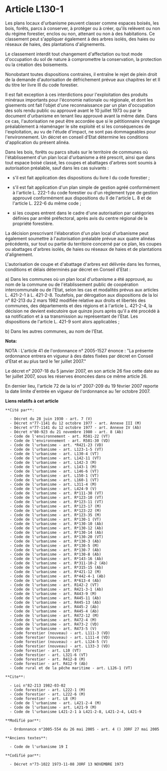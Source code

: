 # Article L130-1

Les plans locaux d'urbanisme peuvent classer comme espaces boisés, les bois, forêts, parcs à conserver, à protéger ou à
créer, qu'ils relèvent ou non du régime forestier, enclos ou non, attenant ou non à des habitations. Ce classement peut
s'appliquer également à des arbres isolés, des haies ou réseaux de haies, des plantations d'alignements.

Le classement interdit tout changement d'affectation ou tout mode d'occupation du sol de nature à compromettre la
conservation, la protection ou la création des boisements.

Nonobstant toutes dispositions contraires, il entraîne le rejet de plein droit de la demande d'autorisation de défrichement
prévue aux chapitres Ier et II du titre Ier livre III du code forestier.

Il est fait exception à ces interdictions pour l'exploitation des produits minéraux importants pour l'économie nationale ou
régionale, et dont les gisements ont fait l'objet d'une reconnaissance par un plan d'occupation des sols rendu public ou
approuvé avant le 10 juillet 1973 ou par le document d'urbanisme en tenant lieu approuvé avant la même date. Dans ce cas,
l'autorisation ne peut être accordée que si le pétitionnaire s'engage préalablement à réaménager le site exploité et si les
conséquences de l'exploitation, au vu de l'étude d'impact, ne sont pas dommageables pour l'environnement. Un décret en
conseil d'Etat détermine les conditions d'application du présent alinéa. 

Dans les bois, forêts ou parcs situés sur le territoire de communes où l'établissement d'un plan local d'urbanisme a été
prescrit, ainsi que dans tout espace boisé classé, les coupes et abattages d'arbres sont soumis à autorisation préalable,
sauf dans les cas suivants :

- s'il est fait application des dispositions du livre I du code forestier ;

- s'il est fait application d'un plan simple de gestion agréé conformément à l'article L. 222-1 du code forestier ou d'un
règlement type de gestion approuvé conformément aux dispositions du II de l'article L. 8 et de l'article L. 222-6 du même
code ;

- si les coupes entrent dans le cadre d'une autorisation par catégories définies par arrêté préfectoral, après avis du centre
régional de la propriété forestière.

La décision prescrivant l'élaboration d'un plan local d'urbanisme peut également soumettre à l'autorisation préalable prévue
aux quatre alinéas précédents, sur tout ou partie du territoire concerné par ce plan, les coupes ou abattages d'arbres
isolés, de haies ou réseaux de haies et de plantations d'alignement.

L'autorisation de coupe et d'abattage d'arbres est délivrée dans les formes, conditions et délais déterminés par décret en
Conseil d'Etat :

a) Dans les communes où un plan local d'urbanisme a été approuvé, au nom de la commune ou de l'établissement public de
coopération intercommunale ou de l'Etat, selon les cas et modalités prévus aux articles L. 421-2-1 à L. 421-2-8. Toutefois,
par dérogation aux dispositions de la loi n° 82-213 du 2 mars 1982 modifiée relative aux droits et libertés des communes, des
départements et des régions et à l'article L. 421-2-4, la décision ne devient exécutoire que quinze jours après qu'il a été
procédé à sa notification et à sa transmission au représentant de l'Etat. Les dispositions de l'article L. 421-9 sont alors
applicables ;

b) Dans les autres communes, au nom de l'Etat.

**Nota:**

NOTA : L'article 41 de l'ordonnance n° 2005-1527 énonce : "La présente ordonnance entrera en vigueur à des dates fixées par
décret en Conseil d'Etat et au plus tard le 1er juillet 2007."

Le décret n° 2007-18 du 5 janvier 2007, en son article 26 fixe cette date au 1er juillet 2007, sous les réserves énoncées
dans ce même article 26.

En dernier lieu, l'article 72 de la loi n° 2007-209 du 19 février 2007 reporte la date limite d'entrée en vigueur de
l'ordonnance au 1er octobre 2007.

**Liens relatifs à cet article**

	**Cité par**:

	  - Décret du 28 juin 1930 - art. 7 (V)
	  - Décret n°77-1141 du 12 octobre 1977 - art. Annexe III (M)
	  - Décret n°77-1141 du 12 octobre 1977 - art. Annexe IV (Ab)
	  - Décret n°80-923 du 21 novembre 1980 - art. 8 (Ab)
	  - Code de l'environnement - art. R581-22 (VT)
	  - Code de l'environnement - art. R581-30 (VD)
	  - Code de l'urbanisme - art. *R421-23 (VD)
	  - Code de l'urbanisme - art. L123-1-5 (VT)
	  - Code de l'urbanisme - art. L130-4 (VT)
	  - Code de l'urbanisme - art. L142-11 (VT)
	  - Code de l'urbanisme - art. L142-3 (M)
	  - Code de l'urbanisme - art. L143-1 (M)
	  - Code de l'urbanisme - art. L146-6 (VT)
	  - Code de l'urbanisme - art. L150-1 (VT)
	  - Code de l'urbanisme - art. L160-1 (VT)
	  - Code de l'urbanisme - art. L311-4 (M)
	  - Code de l'urbanisme - art. L424-9 (V)
	  - Code de l'urbanisme - art. R*111-38 (VT)
	  - Code de l'urbanisme - art. R*123-10 (VT)
	  - Code de l'urbanisme - art. R*123-11 (VT)
	  - Code de l'urbanisme - art. R*123-17 (M)
	  - Code de l'urbanisme - art. R*123-22 (M)
	  - Code de l'urbanisme - art. R*123-35 (M)
	  - Code de l'urbanisme - art. R*130-1 (VT)
	  - Code de l'urbanisme - art. R*130-10 (Ab)
	  - Code de l'urbanisme - art. R*130-12 (Ab)
	  - Code de l'urbanisme - art. R*130-14 (Ab)
	  - Code de l'urbanisme - art. R*130-20 (VT)
	  - Code de l'urbanisme - art. R*130-3 (Ab)
	  - Code de l'urbanisme - art. R*130-5 (M)
	  - Code de l'urbanisme - art. R*130-7 (Ab)
	  - Code de l'urbanisme - art. R*130-8 (Ab)
	  - Code de l'urbanisme - art. R*143-16 (Ab)
	  - Code de l'urbanisme - art. R*311-10-2 (Ab)
	  - Code de l'urbanisme - art. R*315-15 (Ab)
	  - Code de l'urbanisme - art. R*421-12 (M)
	  - Code de l'urbanisme - art. R*442-4-1 (Ab)
	  - Code de l'urbanisme - art. R*613-4 (Ab)
	  - Code de l'urbanisme - art. R142-2 (VT)
	  - Code de l'urbanisme - art. R421-3-1 (Ab)
	  - Code de l'urbanisme - art. R443-9 (M)
	  - Code de l'urbanisme - art. R445-11 (Ab)
	  - Code de l'urbanisme - art. R445-13 (Ab)
	  - Code de l'urbanisme - art. R445-2 (Ab)
	  - Code de l'urbanisme - art. R445-4 (Ab)
	  - Code de l'urbanisme - art. R472-12 (M)
	  - Code de l'urbanisme - art. R472-4 (M)
	  - Code de l'urbanisme - art. R473-2 (VD)
	  - Code de l'urbanisme - art. R473-5 (V)
	  - Code forestier (nouveau) - art. L111-3 (VD)
	  - Code forestier (nouveau) - art. L111-4 (VD)
	  - Code forestier (nouveau) - art. L124-5 (V)
	  - Code forestier (nouveau) - art. L133-3 (VD)
	  - Code forestier - art. L10 (VT)
	  - Code forestier - art. L321-6 (VT)
	  - Code forestier - art. R412-8 (M)
	  - Code forestier - art. R412-9 (Ab)
	  - Code rural et de la pêche maritime - art. L126-1 (VT)

	**Cite**:

	  - Loi n°82-213 1982-03-02
	  - Code forestier - art. L222-1 (M)
	  - Code forestier - art. L222-6 (M)
	  - Code forestier - art. L8 (M)
	  - Code de l'urbanisme - art. L421-2-4 (M)
	  - Code de l'urbanisme - art. L421-9 (M)
	  - Code de l'urbanisme L421-2-1 à L421-2-8, L421-2-4, L421-9

	**Modifié par**:

	  - Ordonnance n°2005-554 du 26 mai 2005 - art. 4 () JORF 27 mai 2005

	**Anciens textes**:

	  - Code de l'urbanisme 19 I

	**Codifié par**:

	  - Décret n°73-1022 1973-11-08 JORF 13 NOVEMBRE 1973
